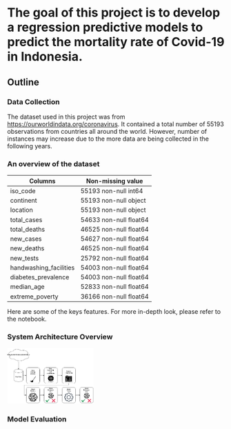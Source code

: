 # The goal of this project is to develop a regression predictive models to predict the mortality rate of Covid-19 in Indonesia.


## Outline
### Data Collection
The dataset used in this project was from https://ourworldindata.org/coronavirus. It contained a total number of 55193 observations from countries all around the world. However, number of instances may increase due to the more data are being collected in the following years.

### An overview of the dataset
Columns | Non-missing value
--- | ---
iso_code | 55193 non-null  int64
continent | 55193 non-null  object
location | 55193 non-null  object
total_cases | 54633 non-null  float64
total_deaths | 46525 non-null  float64
new_cases | 54627 non-null  float64
new_deaths | 46525 non-null  float64
new_tests | 25792 non-null  float64
handwashing_facilities | 54003 non-null  float64
diabetes_prevalence | 54003 non-null  float64
median_age | 52833 non-null  float64
extreme_poverty | 36166 non-null float64

Here are some of the keys features. For more in-depth look, please refer to the notebook.

### System Architecture Overview

<img src="images/systemdesignoverview.png" width="200">

### Model Evaluation

